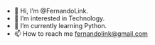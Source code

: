 - 👋 Hi, I’m @FernandoLink.
- 👀 I’m interested in Technology.
- 🌱 I’m currently learning Python.
- 📫 How to reach me fernandolink@gmail.com

<!---
FernandoLink/FernandoLink is a ✨ special ✨ repository because its `README.md` (this file) appears on your GitHub profile.
You can click the Preview link to take a look at your changes.
--->

